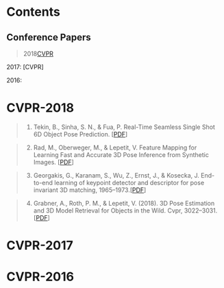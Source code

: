 # Contents
	
## Conference Papers
	
>2018[CVPR]()
	
2017: [CVPR]
	
2016: 
	
	
	
	
	
	
	
	
	
# CVPR-2018
>1. Tekin, B., Sinha, S. N., & Fua, P. Real-Time Seamless Single Shot 6D Object Pose Prediction. [[PDF](http://openaccess.thecvf.com/content_cvpr_2018/papers/Tekin_Real-Time_Seamless_Single_CVPR_2018_paper.pdf)]

>2. Rad, M., Oberweger, M., & Lepetit, V. Feature Mapping for Learning Fast and Accurate 3D Pose Inference from Synthetic Images. [[PDF](https://doi.org/10.1109/CVPR.2018.00490)]

>3. Georgakis, G., Karanam, S., Wu, Z., Ernst, J., & Kosecka, J. End-to-end learning of keypoint detector and descriptor for pose invariant 3D matching, 1965–1973.[[PDF](https://doi.org/10.1109/CVPR.2018.00210)]

>4. Grabner, A., Roth, P. M., & Lepetit, V. (2018). 3D Pose Estimation and 3D Model Retrieval for Objects in the Wild. Cvpr, 3022–3031.[[PDF](https://doi.org/10.3217/978-3-85125-603-1-26)]

# CVPR-2017

# CVPR-2016
	

